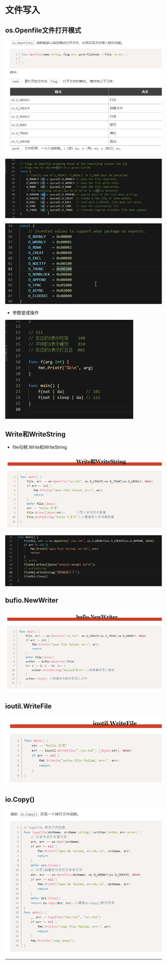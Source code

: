 # 文件写入

## os.Openfile文件打开模式

![20201103_222614_26](image/20201103_222614_26.png)

![20201103_222944_98](image/20201103_222944_98.png)

![20201103_222954_34](image/20201103_222954_34.png)

* 参数是或操作

![20201103_223609_90](image/20201103_223609_90.png)

## Write和WriteString

* file句柄.Write和WriteString


![20201103_222649_57](image/20201103_222649_57.png)

![20201103_223702_84](image/20201103_223702_84.png) 

## bufio.NewWriter

![20201103_222741_12](image/20201103_222741_12.png)

## ioutil.WriteFile

![20201103_222803_88](image/20201103_222803_88.png)

## io.Copy()

![20201103_223201_12](image/20201103_223201_12.png)






---
